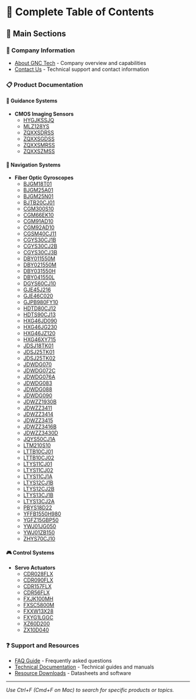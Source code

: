 # 📑 Complete Table of Contents

## 📖 Main Sections

### 🏢 Company Information
- [About GNC Tech](About-GNC-Tech.md) - Company overview and capabilities
- [Contact Us](Contact-Us.md) - Technical support and contact information

### 📋 Product Documentation

#### 🎯 Guidance Systems
- **CMOS Imaging Sensors**
  - [HYGJKSSJQ](../docs/md-files/cmos-imager-visible-light-gjkssjq.md)
  - [MLZ128YS](../docs/md-files/cooled-detector-assembly-mlz128ys.md)
  - [ZQXXSDRSS](../docs/md-files/apd-quadrant-detector-zqxxsdrss.md)
  - [ZQXXSGDSS](../docs/md-files/pin-quadrant-detector-zqxxsgdss.md)
  - [ZQXXSMRSS](../docs/md-files/apd-quadrant-module-zqxxsmrss.md)
  - [ZQXXSZMSS](../docs/md-files/pin-quadrant-detector-module-zqxxszmss.md)

#### 🧭 Navigation Systems
- **Fiber Optic Gyroscopes**
  - [BJGM18T01](../docs/md-files/qac-accelerometer-miniature-bjgm18t01.md)
  - [BJGM25A01](../docs/md-files/qac-accelerometer-flexure-bjgm25a01.md)
  - [BJGM25N01](../docs/md-files/qac-accelerometer-navigation-bjgm25n01.md)
  - [BJTB20CJ01](../docs/md-files/quartz-mems-accelerometer-bjtb20cj01.md)
  - [CGM300S10](../docs/md-files/mems-imu-tactical-grade-cgm300s10.md)
  - [CGM66EK10](../docs/md-files/mems-imu-3-axis-cgm66ek10.md)
  - [CGM91AD10](../docs/md-files/mems-imu-6-dof-cgm91ad10.md)
  - [CGM92AD10](../docs/md-files/mems-imu-10-dof-cgm92ad10.md)
  - [CGSM40CJ11](../docs/md-files/quartz-mems-imu-cgsm40cj1.md)
  - [CGYS30CJ1B](../docs/md-files/quartz-mems-imu-cgys30cj1x.md)
  - [CGYS30CJ2B](../docs/md-files/quartz-mems-imu-cgys30cj2x.md)
  - [CGYS30CJ3B](../docs/md-files/quartz-mems-imu-cgys30cj3x.md)
  - [DBY011550M](../docs/md-files/mioc-dby01.md)
  - [DBY021550M](../docs/md-files/mioc-dby02.md)
  - [DBY031550H](../docs/md-files/mioc-dby03.md)
  - [DBY041550L](../docs/md-files/mioc-dby04.md)
  - [DGYS60CJ10](../docs/md-files/quartz-mems-nav-dgys60cj10.md)
  - [GJE45J216](../docs/md-files/pin-fet-photodiode-module-gje45j.md)
  - [GJE46C020](../docs/md-files/pin-fet-photodiode-module-gje45c.md)
  - [GJPB980FY10](../docs/md-files/pump-laser-980nm-gjp980fy10.md)
  - [HDTD80CJ12](../docs/md-files/quartz-mems-nav-hdtd80cj1x.md)
  - [HDTS90CJ13](../docs/md-files/quartz-mems-nav-hdts90cj1x.md)
  - [HXG46JD090](../docs/md-files/fiber-coil-hxg46jd.md)
  - [HXG46JG230](../docs/md-files/fiber-coil-hxg46jg.md)
  - [HXG46JZ120](../docs/md-files/fiber-coil-hxg46jz.md)
  - [HXG46XY715](../docs/md-files/fiber-coil-custom-hxg46xy.md)
  - [JDSJ18TK01](../docs/md-files/qac-accelerometer-flexure-jdsj18tk01.md)
  - [JDSJ25TK01](../docs/md-files/qac-accelerometer-flexure-jdsj25tk01.md)
  - [JDSJ25TK02](../docs/md-files/qac-accelerometer-flexure-jdsj25tk02.md)
  - [JDWDG070](../docs/md-files/mems-accelerometer-high-precision-dg068-070.md)
  - [JDWDG072C](../docs/md-files/mems-accelerometer-high-precision-dg72b-72c.md)
  - [JDWDG076A](../docs/md-files/mems-accelerometer-dual-axis-dg075-76a.md)
  - [JDWDG083](../docs/md-files/mems-gyroscope-advanced-dg073-083.md)
  - [JDWDG088](../docs/md-files/mems-gyroscope-high-stability-dg084-088.md)
  - [JDWDG090](../docs/md-files/mems-accelerometer-advanced-dg089-090.md)
  - [JDWZZ1930B](../docs/md-files/mems-imu-6-dof-zz1930.md)
  - [JDWZZ3411](../docs/md-files/mems-gyroscope-dual-axis-zz3411.md)
  - [JDWZZ3414](../docs/md-files/mems-imu-6-dof-zz3414.md)
  - [JDWZZ3415](../docs/md-files/mems-imu-micro-zz3415.md)
  - [JDWZZ3416B](../docs/md-files/mems-gyroscope-3-axis-zz3416.md)
  - [JDWZZ3430D](../docs/md-files/mems-imu-9-dof-zz3430.md)
  - [JQYS50CJ1A](../docs/md-files/quartz-mems-nav-jqys50cj1a.md)
  - [LTM210S10](../docs/md-files/mems-gyroscope-tactical-grade-ltm210s10.md)
  - [LTTB10CJ01](../docs/md-files/quartz-mems-gyroscope-lttb10cj01.md)
  - [LTTB10CJ02](../docs/md-files/quartz-mems-gyroscope-lttb10cj02.md)
  - [LTYS11CJ01](../docs/md-files/quartz-mems-gyroscope-ltys11cj01.md)
  - [LTYS11CJ02](../docs/md-files/quartz-mems-gyroscope-ltys11cj02.md)
  - [LTYS11CJ1A](../docs/md-files/quartz-mems-gyroscope-ltys11cj1x.md)
  - [LTYS12CJ1B](../docs/md-files/quartz-mems-gyroscope-ltys12cj1x.md)
  - [LTYS12CJ2B](../docs/md-files/quartz-mems-gyroscope-ltys12cj2x.md)
  - [LTYS13CJ1B](../docs/md-files/quartz-mems-gyroscope-ltys13cj1x.md)
  - [LTYS13CJ2A](../docs/md-files/quartz-mems-gyroscope-ltys13cj2a.md)
  - [PBYS18D22](../docs/md-files/quartz-pendulum-pbys18d22.md)
  - [YFFB1550H980](../docs/md-files/wdm-isolator-hybrid-yffb1550h980.md)
  - [YGFZ15GBP50](../docs/md-files/ase-light-source-ygfz15gb.md)
  - [YWJ01JG050](../docs/md-files/gyro-theodolite-high-precision-ywj01jg.md)
  - [YWJ01ZB150](../docs/md-files/gyro-theodolite-standard-ywj01zb.md)
  - [ZHYS70CJ10](../docs/md-files/quartz-mems-nav-zhys70cj10.md)

#### 🎮 Control Systems
- **Servo Actuators**
  - [CDR028FLX](../docs/md-files/thermal-battery-28v.md)
  - [CDR090FLX](../docs/md-files/thermal-battery-90v.md)
  - [CDR157FLX](../docs/md-files/thermal-battery-100v-150v.md)
  - [CDR56FLX](../docs/md-files/thermal-battery-50v-56v.md)
  - [FXJK100MH](../docs/md-files/thermal-battery-fast-activation.md)
  - [FXSC5800M](../docs/md-files/thermal-battery-long-operating-time.md)
  - [FXXW13X28](../docs/md-files/thermal-battery-micro.md)
  - [FXYG1LGGC](../docs/md-files/thermal-battery-high-voltage.md)
  - [XZ60D200](../docs/md-files/linear-actuator-xz60d200.md)
  - [ZX10D040](../docs/md-files/rotary-actuator-zx10d040.md)

### ❓ Support and Resources
- [FAQ Guide](Frequently-Asked-Questions/FAQ-Guide.md) - Frequently asked questions
- [Technical Documentation](Technical-Documentation/Technical-Docs-Guide.md) - Technical guides and manuals
- [Resource Downloads](Resource-Downloads/Download-Guide.md) - Datasheets and software

---
*Use Ctrl+F (Cmd+F on Mac) to search for specific products or topics.*
